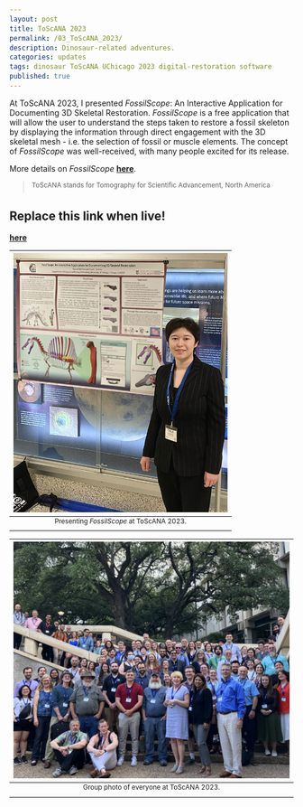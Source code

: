 ```yaml
---
layout: post
title: ToScANA 2023
permalink: /03_ToScANA_2023/
description: Dinosaur-related adventures.
categories: updates
tags: dinosaur ToScANA UChicago 2023 digital-restoration software
published: true
---
```


At ToScANA 2023, I presented *FossilScope*: An Interactive Application for Documenting 3D Skeletal Restoration. *FossilScope* is a free application that will allow the user to understand the steps taken to restore a fossil skeleton by displaying the information through direct engagement with the 3D skeletal mesh - i.e. the selection of fossil or muscle elements. The concept of *FossilScope* was well-received, with many people excited for its release.

More details on *FossilScope* [**here**](https://doi.org/10.3389/feart.2022.833379).

> <sup> ToScANA stands for Tomography for Scientific Advancement, North America </sup>

## Replace this link when live!
[**here**](https://doi.org/10.3389/feart.2022.833379)

| <img src="/assets/post-imgs/ToScANA_2023.png" alt="Me presenting my ToScANA poster, FossilScope" width=380px> |
|:--:|
| <sup> Presenting *FossilScope* at ToScANA 2023. </sup> |

| <img src="/assets/post-imgs/ToScANA_GroupPhoto_2023.png" alt="Group photo of ToScANA 2023" width=1000px> |
|:--:|
| <sup> Group photo of everyone at ToScANA 2023. </sup> |

